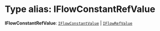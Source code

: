 # Type alias: IFlowConstantRefValue

**IFlowConstantRefValue**: [`IFlowConstantValue`](/en/auto-docs/interface/interfaces/IFlowConstantValue.md) | [`IFlowRefValue`](/en/auto-docs/interface/interfaces/IFlowRefValue.md)
